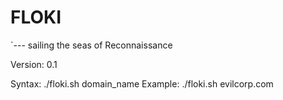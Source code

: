 
 # FLOKI

 `--- sailing the seas of Reconnaissance

 Version: 0.1


Syntax: ./floki.sh domain_name
 Example: ./floki.sh evilcorp.com
